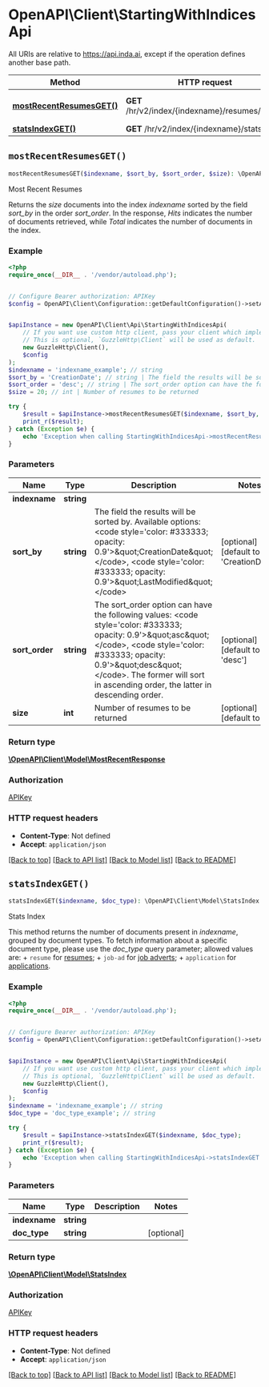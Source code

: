 # OpenAPI\Client\StartingWithIndicesApi

All URIs are relative to https://api.inda.ai, except if the operation defines another base path.

| Method | HTTP request | Description |
| ------------- | ------------- | ------------- |
| [**mostRecentResumesGET()**](StartingWithIndicesApi.md#mostRecentResumesGET) | **GET** /hr/v2/index/{indexname}/resumes/latest/ | Most Recent Resumes |
| [**statsIndexGET()**](StartingWithIndicesApi.md#statsIndexGET) | **GET** /hr/v2/index/{indexname}/stats/ | Stats Index |


## `mostRecentResumesGET()`

```php
mostRecentResumesGET($indexname, $sort_by, $sort_order, $size): \OpenAPI\Client\Model\MostRecentResponse
```

Most Recent Resumes

Returns the *size* documents into the index *indexname* sorted by the field *sort_by* in the order *sort_order*. In the response, *Hits* indicates the number of documents retrieved, while *Total* indicates the number of documents in the index.

### Example

```php
<?php
require_once(__DIR__ . '/vendor/autoload.php');


// Configure Bearer authorization: APIKey
$config = OpenAPI\Client\Configuration::getDefaultConfiguration()->setAccessToken('YOUR_ACCESS_TOKEN');


$apiInstance = new OpenAPI\Client\Api\StartingWithIndicesApi(
    // If you want use custom http client, pass your client which implements `GuzzleHttp\ClientInterface`.
    // This is optional, `GuzzleHttp\Client` will be used as default.
    new GuzzleHttp\Client(),
    $config
);
$indexname = 'indexname_example'; // string
$sort_by = 'CreationDate'; // string | The field the results will be sorted by. Available options: <code style='color: #333333; opacity: 0.9'>\"CreationDate\"</code>, <code style='color: #333333; opacity: 0.9'>\"LastModified\"</code>
$sort_order = 'desc'; // string | The sort_order option can have the following values: <code style='color: #333333; opacity: 0.9'>\"asc\"</code>, <code style='color: #333333; opacity: 0.9'>\"desc\"</code>. The former will sort in ascending order, the latter in descending order.
$size = 20; // int | Number of resumes to be returned

try {
    $result = $apiInstance->mostRecentResumesGET($indexname, $sort_by, $sort_order, $size);
    print_r($result);
} catch (Exception $e) {
    echo 'Exception when calling StartingWithIndicesApi->mostRecentResumesGET: ', $e->getMessage(), PHP_EOL;
}
```

### Parameters

| Name | Type | Description  | Notes |
| ------------- | ------------- | ------------- | ------------- |
| **indexname** | **string**|  | |
| **sort_by** | **string**| The field the results will be sorted by. Available options: &lt;code style&#x3D;&#39;color: #333333; opacity: 0.9&#39;&gt;\&quot;CreationDate\&quot;&lt;/code&gt;, &lt;code style&#x3D;&#39;color: #333333; opacity: 0.9&#39;&gt;\&quot;LastModified\&quot;&lt;/code&gt; | [optional] [default to &#39;CreationDate&#39;] |
| **sort_order** | **string**| The sort_order option can have the following values: &lt;code style&#x3D;&#39;color: #333333; opacity: 0.9&#39;&gt;\&quot;asc\&quot;&lt;/code&gt;, &lt;code style&#x3D;&#39;color: #333333; opacity: 0.9&#39;&gt;\&quot;desc\&quot;&lt;/code&gt;. The former will sort in ascending order, the latter in descending order. | [optional] [default to &#39;desc&#39;] |
| **size** | **int**| Number of resumes to be returned | [optional] [default to 20] |

### Return type

[**\OpenAPI\Client\Model\MostRecentResponse**](../Model/MostRecentResponse.md)

### Authorization

[APIKey](../../README.md#APIKey)

### HTTP request headers

- **Content-Type**: Not defined
- **Accept**: `application/json`

[[Back to top]](#) [[Back to API list]](../../README.md#endpoints)
[[Back to Model list]](../../README.md#models)
[[Back to README]](../../README.md)

## `statsIndexGET()`

```php
statsIndexGET($indexname, $doc_type): \OpenAPI\Client\Model\StatsIndex
```

Stats Index

This method returns the number of documents present in *indexname*,  grouped by document types. To fetch information about a specific document type, please use the *doc_type* query parameter; allowed values are: + <code style='color: #333333; opacity: 0.9'>resume</code> for [resumes](https://api.inda.ai/hr/docs/v2/#tag/Resume-Management); + <code style='color: #333333; opacity: 0.9'>job-ad</code> for [job adverts](https://api.inda.ai/hr/docs/v2/#tag/JobAd-Management); + <code style='color: #333333; opacity: 0.9'>application</code> for [applications](https://api.inda.ai/hr/docs/v2/#tag/Application-Management).

### Example

```php
<?php
require_once(__DIR__ . '/vendor/autoload.php');


// Configure Bearer authorization: APIKey
$config = OpenAPI\Client\Configuration::getDefaultConfiguration()->setAccessToken('YOUR_ACCESS_TOKEN');


$apiInstance = new OpenAPI\Client\Api\StartingWithIndicesApi(
    // If you want use custom http client, pass your client which implements `GuzzleHttp\ClientInterface`.
    // This is optional, `GuzzleHttp\Client` will be used as default.
    new GuzzleHttp\Client(),
    $config
);
$indexname = 'indexname_example'; // string
$doc_type = 'doc_type_example'; // string

try {
    $result = $apiInstance->statsIndexGET($indexname, $doc_type);
    print_r($result);
} catch (Exception $e) {
    echo 'Exception when calling StartingWithIndicesApi->statsIndexGET: ', $e->getMessage(), PHP_EOL;
}
```

### Parameters

| Name | Type | Description  | Notes |
| ------------- | ------------- | ------------- | ------------- |
| **indexname** | **string**|  | |
| **doc_type** | **string**|  | [optional] |

### Return type

[**\OpenAPI\Client\Model\StatsIndex**](../Model/StatsIndex.md)

### Authorization

[APIKey](../../README.md#APIKey)

### HTTP request headers

- **Content-Type**: Not defined
- **Accept**: `application/json`

[[Back to top]](#) [[Back to API list]](../../README.md#endpoints)
[[Back to Model list]](../../README.md#models)
[[Back to README]](../../README.md)
